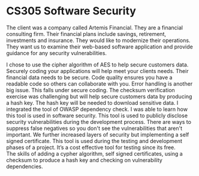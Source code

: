 # CS305 Software Security

  The client was a company called Artemis Financial.  They are a financial consulting firm.  Their financial plans include savings, retirement, investments and insurance.  They would like to modernize their operations.  They want us to examine their web-based software application and provide guidance for any security vulnerabilities.  

  I chose to use the cipher algorithm of AES to help secure customers data.  Securely coding your applications will help meet your clients needs.  Their financial data needs to be secure.  Code quality ensures you have a readable code so others can collaborate with you.  Error handling is another big issue.  This falls under secure coding.  The checksum verification exercise was challenging but will help secure customers data by producing a hash key.  The hash  key will be needed to download sensitive data.  I integrated the tool of OWASP dependency check.  I was able to learn how this tool is used in software security.  This tool is used to publicly disclose security vulnerabilities during the development process.  There are ways to suppress false negatives so you don't see the vulnerabilities that aren't important. We further increased layers of security but implementing a self signed certificate.  This tool is used during the testing and development phases of a project.  It’s a cost effective tool for testing since its free.  
  The skills of adding a cypher algorithm, self signed certificates, using a checksum to produce a hash key and checking on vulnerability dependencies.  

